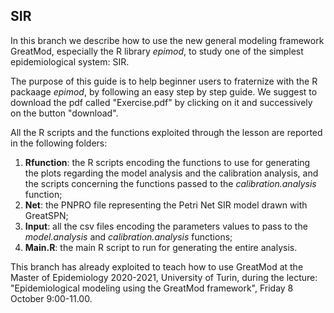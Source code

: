 ## SIR
In this branch we describe how to use the new general modeling framework GreatMod, especially the R library *epimod*, to study one of the simplest epidemiological system: SIR.

The purpose of this guide is to help beginner users to fraternize with the R packaage *epimod*, by following an easy step by step guide. We suggest to download the pdf called "Exercise.pdf" by clicking on it and successively on the button "download".

All the R scripts and the functions exploited through the lesson are reported in the following folders:

1. **Rfunction**: the R scripts encoding the functions to use for generating the plots regarding the model analysis and the calibration analysis, and the scripts concerning the functions passed to the *calibration.analysis* function;
2. **Net**: the PNPRO file representing the Petri Net SIR model drawn with GreatSPN;
3. **Input**: all the csv files encoding the parameters values to pass to the *model.analysis* and *calibration.analysis* functions;
4. **Main.R**: the main R script to run for generating the entire analysis.

This branch has already exploited to teach how to use GreatMod at the Master of Epidemiology 2020-2021, University of Turin, during the lecture: 
"Epidemiological modeling using the GreatMod framework", Friday 8 October 9:00-11.00.
